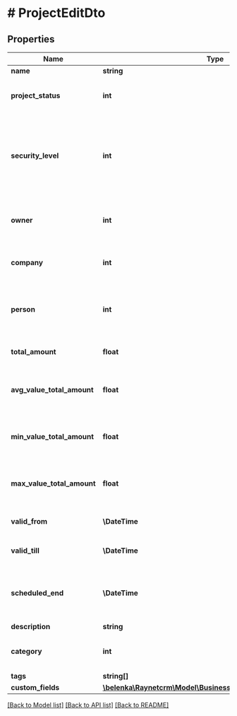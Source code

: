 # # ProjectEditDto

## Properties

Name | Type | Description | Notes
------------ | ------------- | ------------- | -------------
**name** | **string** | [Předmět] | [optional]
**project_status** | **int** | [Stav] ID záznamu z číselníku ProjectStatus | [optional]
**security_level** | **int** | [Bezpečnostní úroveň] ID bezpečnostní úrovně. Pokud není vyplněna je nastavena výchozí bezpečnostní skupina. | [optional]
**owner** | **int** | [Vlastník] ID kontaktní osoby, která je zároveň uživatelem | [optional]
**company** | **int** | [Klient] ID klienta, pro kterého je projekt vytvářen | [optional]
**person** | **int** | [Kontaktní osoba] ID kontaktní osoby zodpovědné za projekt na straně klienta | [optional]
**total_amount** | **float** | [Konečná cena] konečná cena projektu | [optional]
**avg_value_total_amount** | **float** | [Průměrná hodnota] průměrná hodnota projektu | [optional]
**min_value_total_amount** | **float** | [Minimální hodnota] minimální hodnota projektu | [optional]
**max_value_total_amount** | **float** | [Maximální hodnota] maximální hodnota projektu | [optional]
**valid_from** | **\DateTime** | [Otevřeno od] datum otevřeno od | [optional]
**valid_till** | **\DateTime** | [Uzavřeno] datum uzavření projektu | [optional]
**scheduled_end** | **\DateTime** | [Plánované ukončení] datum plánovaného ukončení projektu | [optional]
**description** | **string** | [Poznámka] | [optional]
**category** | **int** | [Kategorie] ID záznamu z číselníku ProjectCategory | [optional]
**tags** | **string[]** |  | [optional]
**custom_fields** | [**\belenka\Raynetcrm\Model\BusinessCaseInsertDtoCustomFields**](BusinessCaseInsertDtoCustomFields.md) |  | [optional]

[[Back to Model list]](../../README.md#models) [[Back to API list]](../../README.md#endpoints) [[Back to README]](../../README.md)
